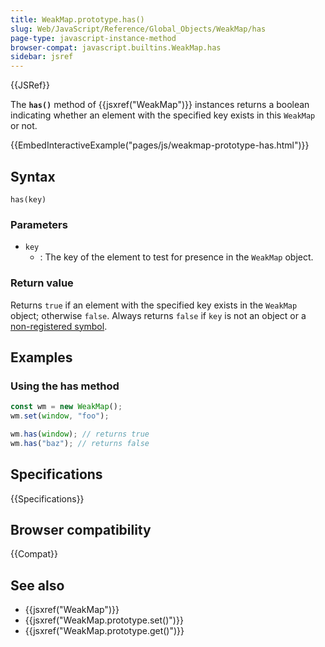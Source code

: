 ```yaml
---
title: WeakMap.prototype.has()
slug: Web/JavaScript/Reference/Global_Objects/WeakMap/has
page-type: javascript-instance-method
browser-compat: javascript.builtins.WeakMap.has
sidebar: jsref
---
```


{{JSRef}}

The **`has()`** method of {{jsxref("WeakMap")}} instances returns a boolean indicating whether an
element with the specified key exists in this `WeakMap` or not.

{{EmbedInteractiveExample("pages/js/weakmap-prototype-has.html")}}

## Syntax

```js-nolint
has(key)
```

### Parameters

- `key`
  - : The key of the element to test for presence in the `WeakMap` object.

### Return value

Returns `true` if an element with the specified key exists in the `WeakMap` object; otherwise `false`. Always returns `false` if `key` is not an object or a [non-registered symbol](/en-US/docs/Web/JavaScript/Reference/Global_Objects/Symbol#shared_symbols_in_the_global_symbol_registry).

## Examples

### Using the has method

```js
const wm = new WeakMap();
wm.set(window, "foo");

wm.has(window); // returns true
wm.has("baz"); // returns false
```

## Specifications

{{Specifications}}

## Browser compatibility

{{Compat}}

## See also

- {{jsxref("WeakMap")}}
- {{jsxref("WeakMap.prototype.set()")}}
- {{jsxref("WeakMap.prototype.get()")}}
